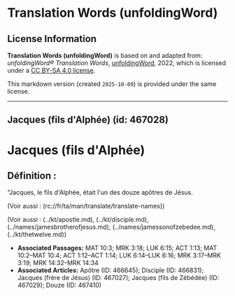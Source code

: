 # Translation Words (unfoldingWord)

## License Information

**Translation Words (unfoldingWord)** is based on and adapted from: _unfoldingWord® Translation Words_, [unfoldingWord](https://unfoldingword.org/utw), 2022, which is licensed under a [CC BY-SA 4.0 license](https://creativecommons.org/licenses/by-sa/4.0/legalcode.en).

This markdown version (created `2025-10-09`) is provided under the same license.



--------------------------------

## Jacques (fils d'Alphée) (id: 467028)

Jacques (fils d'Alphée)
=======================

Définition :
------------

"Jacques, le fils d'Alphée, était l'un des douze apôtres de Jésus.

(Voir aussi : (rc://fr/ta/man/translate/translate\-names))

(Voir aussi : (../kt/apostle.md), (../kt/disciple.md), (../names/jamesbrotherofjesus.md), (../names/jamessonofzebedee.md), (../kt/thetwelve.md))

* **Associated Passages:** MAT 10:3; MRK 3:18; LUK 6:15; ACT 1:13; MAT 10:2–MAT 10:4; ACT 1:12–ACT 1:14; LUK 6:14–LUK 6:16; MRK 3:17–MRK 3:19; MRK 14:32–MRK 14:34
* **Associated Articles:** Apôtre (ID: 466645); Disciple (ID: 466831); Jacques (frère de Jésus) (ID: 467027); Jacques (fils de Zébédée) (ID: 467029); Douze (ID: 467410)

